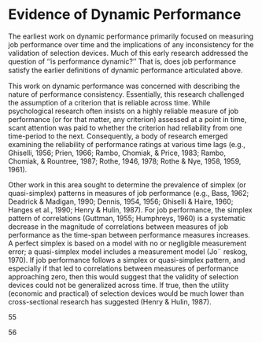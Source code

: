 # Evidence of Dynamic Performance

The earliest work on dynamic performance primarily focused on measuring job performance over time and the implications of any inconsistency for the validation of selection devices. Much of this early research addressed the question of ‘‘is performance dynamic?’’ That is, does job performance satisfy the earlier deﬁnitions of dynamic performance articulated above.

This work on dynamic performance was concerned with describing the nature of performance consistency. Essentially, this research challenged the assumption of a criterion that is reliable across time. While psychological research often insists on a highly reliable measure of job performance (or for that matter, any criterion) assessed at a point in time, scant attention was paid to whether the criterion had reliability from one time-period to the next. Consequently, a body of research emerged examining the reliability of performance ratings at various time lags (e.g., Ghiselli, 1956; Prien, 1966; Rambo, Chomiak, & Price, 1983; Rambo, Chomiak, & Rountree, 1987; Rothe, 1946, 1978; Rothe & Nye, 1958, 1959, 1961).

Other work in this area sought to determine the prevalence of simplex (or quasi-simplex) patterns in measures of job performance (e.g., Bass, 1962; Deadrick & Madigan, 1990; Dennis, 1954, 1956; Ghiselli & Haire, 1960; Hanges et al., 1990; Henry & Hulin, 1987). For job performance, the simplex pattern of correlations (Guttman, 1955; Humphreys, 1960) is a systematic decrease in the magnitude of correlations between measures of job performance as the time-span between performance measures increases. A perfect simplex is based on a model with no or negligible measurement error; a quasi-simplex model includes a measurement model (Jo¨ reskog, 1970). If job performance follows a simplex or quasi-simplex pattern, and especially if that led to correlations between measures of performance approaching zero, then this would suggest that the validity of selection devices could not be generalized across time. If true, then the utility (economic and practical) of selection devices would be much lower than cross-sectional research has suggested (Henry & Hulin, 1987).

55

56